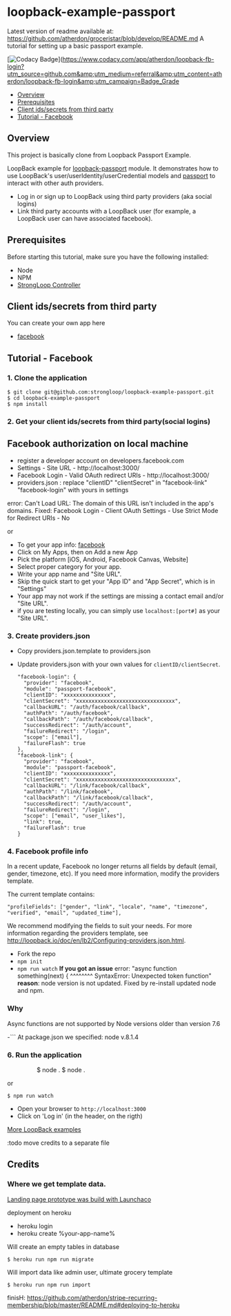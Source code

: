 # loopback-example-passport
Latest version of readme available at: https://github.com/atherdon/groceristar/blob/develop/README.md
A tutorial for setting up a basic passport example.

[![Codacy Badge](https://api.codacy.com/project/badge/Grade/76fe5b42fcc04691a06381ed1d26171b)](https://www.codacy.com/app/atherdon/loopback-fb-login?utm_source=github.com&amp;utm_medium=referral&amp;utm_content=atherdon/loopback-fb-login&amp;utm_campaign=Badge_Grade

- [Overview](#overview)
- [Prerequisites](#prerequisites)
- [Client ids/secrets from third party](#client-idssecrets-from-third-party)
- [Tutorial - Facebook](#tutorial---facebook)


## Overview

This project is basically clone from Loopback Passport Example.

LoopBack example for [loopback-passport](https://github.com/strongloop/loopback-passport) module. It demonstrates how to use
LoopBack's user/userIdentity/userCredential models and [passport](http://passportjs.org) to interact with other auth providers.

- Log in or sign up to LoopBack using third party providers (aka social logins)
- Link third party accounts with a LoopBack user (for example, a LoopBack user can have associated facebook).


## Prerequisites

Before starting this tutorial, make sure you have the following installed:

- Node
- NPM
- [StrongLoop Controller](https://github.com/strongloop/strongloop)

## Client ids/secrets from third party

You can create your own app here

- [facebook](https://developers.facebook.com/apps)


## Tutorial - Facebook

### 1. Clone the application

```
$ git clone git@github.com:strongloop/loopback-example-passport.git
$ cd loopback-example-passport
$ npm install
```

### 2. Get your client ids/secrets from third party(social logins)

## Facebook authorization on local machine
 - register a developer account on developers.facebook.com
 - Settings - Site URL - http://localhost:3000/
 - Facebook Login - Valid OAuth redirect URIs - http://localhost:3000/
 - providers.json : replace "clientID" "clientSecret" in "facebook-link" "facebook-login" with yours in settings
 
 error: Can't Load URL: The domain of this URL isn't included in the app's domains.
 Fixed: Facebook Login - Client OAuth Settings - Use Strict Mode for Redirect URIs - No
 
 or 

- To get your app info: [facebook](https://developers.facebook.com/apps)
- Click on My Apps, then on Add a new App
- Pick the platform [iOS, Android, Facebook Canvas, Website]
- Select proper category for your app.
- Write your app name and "Site URL".
- Skip the quick start to get your "App ID" and "App Secret", which is in "Settings"
- Your app may not work if the settings are missing a contact email and/or "Site URL".
- if you are testing locally, you can simply use `localhost:[port#]` as your "Site URL".

### 3. Create providers.json

- Copy providers.json.template to providers.json
- Update providers.json with your own values for `clientID/clientSecret`.

  ```
  "facebook-login": {
    "provider": "facebook",
    "module": "passport-facebook",
    "clientID": "xxxxxxxxxxxxxxx",
    "clientSecret": "xxxxxxxxxxxxxxxxxxxxxxxxxxxxxxxx",
    "callbackURL": "/auth/facebook/callback",
    "authPath": "/auth/facebook",
    "callbackPath": "/auth/facebook/callback",
    "successRedirect": "/auth/account",
    "failureRedirect": "/login",
    "scope": ["email"],
    "failureFlash": true
  },
  "facebook-link": {
    "provider": "facebook",
    "module": "passport-facebook",
    "clientID": "xxxxxxxxxxxxxxx",
    "clientSecret": "xxxxxxxxxxxxxxxxxxxxxxxxxxxxxxxx",
    "callbackURL": "/link/facebook/callback",
    "authPath": "/link/facebook",
    "callbackPath": "/link/facebook/callback",
    "successRedirect": "/auth/account",
    "failureRedirect": "/login",
    "scope": ["email", "user_likes"],
    "link": true,
    "failureFlash": true
  }
  ```

### 4. Facebook profile info

In a recent update, Facebook no longer returns all fields by default (email, gender, timezone, etc).
If you need more information, modify the providers template.

The current template contains:
```
"profileFields": ["gender", "link", "locale", "name", "timezone", "verified", "email", "updated_time"],

```
We recommend modifying the fields to suit your needs. For more information regarding the providers template, see http://loopback.io/doc/en/lb2/Configuring-providers.json.html.

- Fork the repo
 - `npm init` 
 - `npm run watch` 
 **If you got an issue**
error: "async function something(next) {
 ^^^^^^^^
 SyntaxError: Unexpected token function"
 **reason**: node version is not updated. Fixed by re-install updated node and npm.
 ### Why
 Async functions are not supported by Node versions older than version 7.6
  		  
 -```		 At package.json we specified:  node v.8.1.4

### 6. Run the application
  		  
  ```		  ```
  $ node .		  $ node .
  ```		  ```
  		  
 or 
 
 ```
 $ npm run watch
 ```
 
 

- Open your browser to `http://localhost:3000`
- Click on 'Log in' (in the header, on the rigth)


[More LoopBack examples](https://loopback.io/doc/en/lb3/Tutorials-and-examples.html)

:todo move credits to a separate file

## Credits 

### Where we get template data.

[Landing page prototype was build with Launchaco ](http://launchaco.com/build/)


 deployment on heroku
 
 - heroku login
 - heroku create %your-app-name%
 
 Will create an empty tables in database
 ```
 $ heroku run npm run migrate
 ```
 
 Will import data like admin user, ultimate grocery template
 ```
 $ heroku run npm run import
 ```
 
 finisH: https://github.com/atherdon/stripe-recurring-membership/blob/master/README.md#deploying-to-heroku
 
